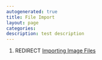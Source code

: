 ```yaml
---
autogenerated: true
title: File Import
layout: page
categories: 
description: test description
---
```


1.  REDIRECT [Importing Image Files](Importing_Image_Files)

